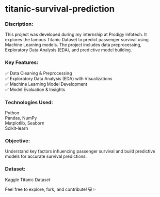 # titanic-survival-prediction
### Discription:
This project was developed during my internship at Prodigy Infotech. It explores the famous Titanic Dataset to predict passenger survival using Machine Learning models. The project includes data preprocessing, Exploratory Data Analysis (EDA), and predictive model building.     

### Key Features:
✅ Data Cleaning & Preprocessing      
✅ Exploratory Data Analysis (EDA) with Visualizations        
✅ Machine Learning Model Development      
✅ Model Evaluation & Insights          
   
### Technologies Used:
Python        
Pandas, NumPy       
Matplotlib, Seaborn       
Scikit-learn         

### Objective:
Understand key factors influencing passenger survival and build predictive models for accurate survival predictions.     

### Dataset: 
Kaggle Titanic Dataset                 

Feel free to explore, fork, and contribute! 💻✨
